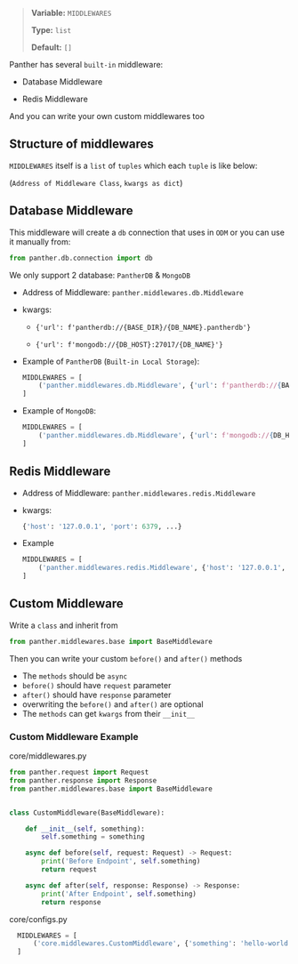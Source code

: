 > <b>Variable:</b> `MIDDLEWARES` 
> 
> <b>Type:</b> `list` 
> 
> <b>Default:</b> `[]`

Panther has several `built-in` middleware:

- Database Middleware

- Redis Middleware

And you can write your own custom middlewares too


## Structure of middlewares
`MIDDLEWARES` itself is a `list` of `tuples` which each `tuple` is like below:

(`Address of Middleware Class`, `kwargs as dict`)


## Database Middleware
This middleware will create a `db` connection that uses in `ODM` or you can use it manually from:
```python
from panther.db.connection import db
```

We only support 2 database: `PantherDB` & `MongoDB`

- Address of Middleware: `panther.middlewares.db.Middleware`
- kwargs:
    * `{'url': f'pantherdb://{BASE_DIR}/{DB_NAME}.pantherdb'}`

    * `{'url': f'mongodb://{DB_HOST}:27017/{DB_NAME}'}`

- Example of `PantherDB` (`Built-in Local Storage`):
  ```python
  MIDDLEWARES = [
      ('panther.middlewares.db.Middleware', {'url': f'pantherdb://{BASE_DIR}/{DB_NAME}.pdb'}),
  ]
  ```
- Example of `MongoDB`:
  ```python
  MIDDLEWARES = [
      ('panther.middlewares.db.Middleware', {'url': f'mongodb://{DB_HOST}:27017/{DB_NAME}'}),
  ]
  ```
  
## Redis Middleware
- Address of Middleware: `panther.middlewares.redis.Middleware`
- kwargs: 
    ```python
    {'host': '127.0.0.1', 'port': 6379, ...}
    ```

- Example
  ```python
  MIDDLEWARES = [
      ('panther.middlewares.redis.Middleware', {'host': '127.0.0.1', 'port': 6379}),
  ]
  ```
  
## Custom Middleware
Write a `class` and inherit from
```python
from panther.middlewares.base import BaseMiddleware
```

Then you can write your custom `before()` and `after()` methods

- The `methods` should be `async`
- `before()` should have `request` parameter
- `after()` should have `response` parameter
- overwriting the `before()` and `after()` are optional
- The `methods` can get `kwargs` from their `__init__`

### Custom Middleware Example
core/middlewares.py
```python
from panther.request import Request
from panther.response import Response
from panther.middlewares.base import BaseMiddleware


class CustomMiddleware(BaseMiddleware):

    def __init__(self, something):
        self.something = something

    async def before(self, request: Request) -> Request:
        print('Before Endpoint', self.something)
        return request

    async def after(self, response: Response) -> Response:
        print('After Endpoint', self.something)
        return response
```
core/configs.py
```python
  MIDDLEWARES = [
      ('core.middlewares.CustomMiddleware', {'something': 'hello-world'}),
  ]
```